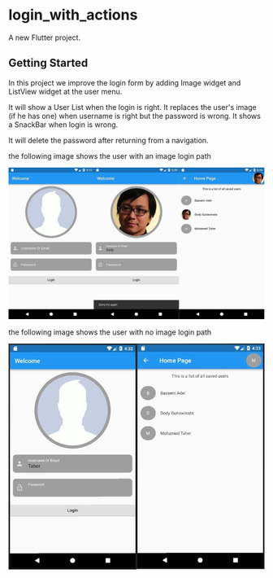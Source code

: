 # login_with_actions

A new Flutter project.

## Getting Started

In this project we improve the login form by adding Image widget and ListView widget at the user menu.

It will show a User List when the login is right.
It replaces the user's image (if he has one) when username is right but the password is wrong.
It shows a SnackBar when login is wrong.

It will delete the password after returning from a navigation. 

the following image shows the user with an image login path

![](images/image.JPG)

the following image shows the user with no image login path

![](images/no_image.JPG)